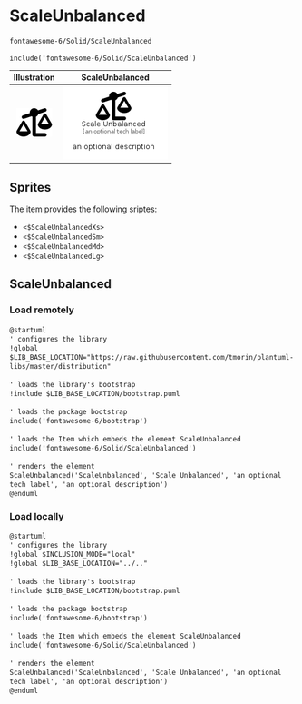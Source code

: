 # ScaleUnbalanced


```text
fontawesome-6/Solid/ScaleUnbalanced
```

```text
include('fontawesome-6/Solid/ScaleUnbalanced')
```



| Illustration | ScaleUnbalanced |
| :---: | :---: |
| ![illustration for Illustration](../../fontawesome-6/Solid/ScaleUnbalanced.png) | ![illustration for ScaleUnbalanced](../../fontawesome-6/Solid/ScaleUnbalanced.Local.png) |



## Sprites
The item provides the following sriptes:

- `<$ScaleUnbalancedXs>`
- `<$ScaleUnbalancedSm>`
- `<$ScaleUnbalancedMd>`
- `<$ScaleUnbalancedLg>`





## ScaleUnbalanced

### Load remotely
```plantuml
@startuml
' configures the library
!global $LIB_BASE_LOCATION="https://raw.githubusercontent.com/tmorin/plantuml-libs/master/distribution"

' loads the library's bootstrap
!include $LIB_BASE_LOCATION/bootstrap.puml

' loads the package bootstrap
include('fontawesome-6/bootstrap')

' loads the Item which embeds the element ScaleUnbalanced
include('fontawesome-6/Solid/ScaleUnbalanced')

' renders the element
ScaleUnbalanced('ScaleUnbalanced', 'Scale Unbalanced', 'an optional tech label', 'an optional description')
@enduml
```

### Load locally
```plantuml
@startuml
' configures the library
!global $INCLUSION_MODE="local"
!global $LIB_BASE_LOCATION="../.."

' loads the library's bootstrap
!include $LIB_BASE_LOCATION/bootstrap.puml

' loads the package bootstrap
include('fontawesome-6/bootstrap')

' loads the Item which embeds the element ScaleUnbalanced
include('fontawesome-6/Solid/ScaleUnbalanced')

' renders the element
ScaleUnbalanced('ScaleUnbalanced', 'Scale Unbalanced', 'an optional tech label', 'an optional description')
@enduml
```

